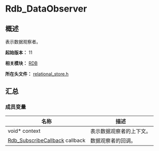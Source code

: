 # Rdb_DataObserver

## 概述

表示数据观察者。

**起始版本：** 11

**相关模块：** [RDB](capi-rdb.md)

**所在头文件：** [relational_store.h](capi-relational-store-h.md)

## 汇总

### 成员变量

| 名称                                                         | 描述                     |
| ------------------------------------------------------------ | ------------------------ |
| void* context                                                | 表示数据观察者的上下文。 |
| [Rdb_SubscribeCallback](capi-rdb-subscribecallback.md) callback | 数据观察者的回调。       |

